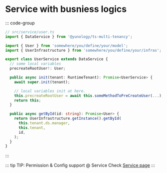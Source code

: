 # Service with busniess logics

::: code-group
```typescript [src/service/user.ts]
// src/service/user.ts
import { DataService } from '@yunology/ts-multi-tenancy';

import { User } from 'somewhere/you/define/your/model';
import { UserInfrastructure } from 'somewhere/you/define/your/infras';

export class UserService extends DataService {
  // some local variables
  precreateRootUser!: User;

  public async init(tenant: RuntimeTenant): Promise<UserService> {
    await super.init(tenant);

    // local variables init at here.
    this.precreateRootUser = await this.someMethodToPreCreateUser(...);
    return this;
  }

  public async getById(id: string): Promise<User> {
    return UserInfrastructure.getInstance().getById(
      this.tenant.ds.manager,
      this.tenant,
      id,
    );
  }
}
```
:::

::: tip TIP: Permission & Config support @ Service
Check [Service page](/designs/services/data-service)
:::
